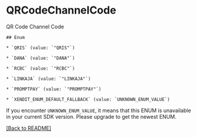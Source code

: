 # QRCodeChannelCode
QR Code Channel Code

    ## Enum
    
    * `QRIS` (value: `"QRIS"`)
    
    * `DANA` (value: `"DANA"`)
    
    * `RCBC` (value: `"RCBC"`)
    
    * `LINKAJA` (value: `"LINKAJA"`)
    
    * `PROMPTPAY` (value: `"PROMPTPAY"`)
    
    * `XENDIT_ENUM_DEFAULT_FALLBACK` (value: `UNKNOWN_ENUM_VALUE`)

If you encounter `UNKNOWN_ENUM_VALUE`, it means that this ENUM is unavailable in your current SDK version. Please upgrade to get the newest ENUM.

[[Back to README]](../../README.md)



